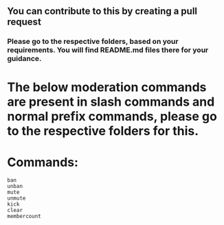 ## You can contribute to this by creating a pull request

### Please go to the respective folders, based on your requirements. You will find README.md files there for your guidance.

# The below moderation commands are present in slash commands and normal prefix commands, please go to the respective folders for this.


# Commands:

	ban
	unban
	mute
	unmute
	kick
	clear
	membercount
